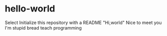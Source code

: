 # hello-world
Select Initialize this repository with a README
"Hi,world"
Nice to meet you
I'm stupid bread
 teach programming
